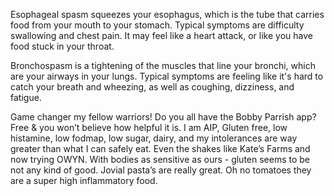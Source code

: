 
Esophageal spasm squeezes your esophagus, which is the tube that carries food from your mouth to your stomach. Typical symptoms are difficulty swallowing and chest pain. It may feel like a heart attack, or like you have food stuck in your throat.

Bronchospasm is a tightening of the muscles that line your bronchi, which are your airways in your lungs. Typical symptoms are feeling like it's hard to catch your breath and wheezing, as well as coughing, dizziness, and fatigue.


Game changer my fellow warriors! Do you all have the Bobby Parrish app?
Free & you won’t believe how helpful it is.
I am AIP, Gluten free, low histamine, low fodmap, low sugar, dairy, and my intolerances are way greater than what I can safely eat.
Even the shakes like Kate’s Farms and now trying OWYN. With bodies as sensitive as ours - gluten seems to be not any kind of good. Jovial pasta’s are really great. Oh no tomatoes they are a super high inflammatory food.
